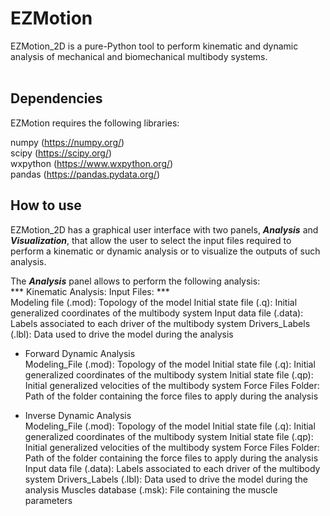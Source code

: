 # EZMotion
 
EZMotion_2D is a pure-Python tool to perform kinematic and dynamic analysis of mechanical and biomechanical multibody systems. <br>
<br>
## Dependencies

EZMotion requires the following libraries:

numpy (https://numpy.org/) <br>
scipy (https://scipy.org/) <br>
wxpython (https://www.wxpython.org/) <br>
pandas (https://pandas.pydata.org/)
<br>
## How to use

EZMotion_2D has a graphical user interface with two panels, ***Analysis*** and ***Visualization***, that allow the user to select the input files required to perform a kinematic or dynamic analysis or to visualize the outputs of such analysis. 

The ***Analysis*** panel allows to perform the following analysis: <br> 
***  Kinematic Analysis: Input Files: ***  <br> 
   Modeling file (.mod): Topology of the model
   Initial state file (.q): Initial generalized coordinates of the multibody system
   Input data file (.data): Labels associated to each driver of the multibody system
   Drivers_Labels (.lbl): Data used to drive the model during the analysis
      
* Forward Dynamic Analysis <br> 
 Modeling_File (.mod): Topology of the model
 Initial state file (.q): Initial generalized coordinates of the multibody system
 Initial state file (.qp): Initial generalized velocities of the multibody system
 Force Files Folder: Path of the folder containing the force files to apply during the analysis

* Inverse Dynamic Analysis <br> 
 Modeling_File (.mod): Topology of the model
 Initial state file (.q): Initial generalized coordinates of the multibody system
 Initial state file (.qp): Initial generalized velocities of the multibody system
 Force Files Folder: Path of the folder containing the force files to apply during the analysis
 Input data file (.data): Labels associated to each driver of the multibody system
 Drivers_Labels (.lbl): Data used to drive the model during the analysis
 Muscles database (.msk): File containing the muscle parameters 


